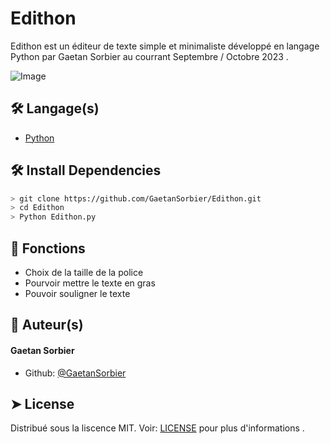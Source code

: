 # Edithon
  
Edithon est un éditeur de texte simple et minimaliste développé en langage Python par Gaetan Sorbier au courrant Septembre / Octobre 2023 . 


![Image](https://zupimages.net/up/23/39/hjl4.png)
        


## 🛠️ Langage(s)
- [Python](https://python.org/)


## 🛠️ Install Dependencies    
```bash
> git clone https://github.com/GaetanSorbier/Edithon.git
> cd Edithon 
> Python Edithon.py
```


## 🧐 Fonctions   
- Choix de la taille de la police 
- Pourvoir mettre le texte en gras
- Pouvoir souligner le texte
        

## 🙇 Auteur(s)
#### Gaetan Sorbier 
- Github: [@GaetanSorbier](https://github.com/GaetanSorbier)
        
        
        
## ➤ License
Distribué sous la liscence MIT. Voir: [LICENSE](LICENSE) pour plus d'informations .
